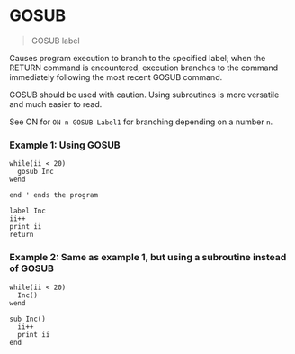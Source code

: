 # GOSUB

> GOSUB label

Causes program execution to branch to the specified label;
when the RETURN command is encountered, execution branches
to the command immediately following the most recent GOSUB command.

GOSUB should be used with caution. Using subroutines is more versatile
and much easier to read.

See ON for `ON n GOSUB Label1` for branching depending on a number `n`.

### Example 1: Using GOSUB

~~~
while(ii < 20)
  gosub Inc
wend

end ' ends the program
  
label Inc
ii++
print ii
return
~~~

### Example 2: Same as example 1, but using a subroutine instead of GOSUB

~~~
while(ii < 20)
  Inc()
wend
  
sub Inc()
  ii++
  print ii
end
~~~

